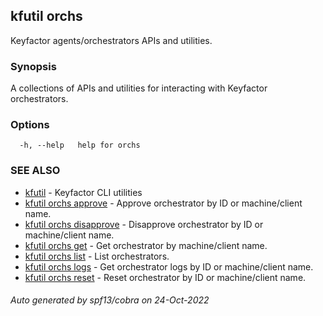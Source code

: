 ## kfutil orchs

Keyfactor agents/orchestrators APIs and utilities.

### Synopsis

A collections of APIs and utilities for interacting with Keyfactor orchestrators.

### Options

```
  -h, --help   help for orchs
```

### SEE ALSO

* [kfutil](kfutil.md)	 - Keyfactor CLI utilities
* [kfutil orchs approve](kfutil_orchs_approve.md)	 - Approve orchestrator by ID or machine/client name.
* [kfutil orchs disapprove](kfutil_orchs_disapprove.md)	 - Disapprove orchestrator by ID or machine/client name.
* [kfutil orchs get](kfutil_orchs_get.md)	 - Get orchestrator by machine/client name.
* [kfutil orchs list](kfutil_orchs_list.md)	 - List orchestrators.
* [kfutil orchs logs](kfutil_orchs_logs.md)	 - Get orchestrator logs by ID or machine/client name.
* [kfutil orchs reset](kfutil_orchs_reset.md)	 - Reset orchestrator by ID or machine/client name.

###### Auto generated by spf13/cobra on 24-Oct-2022
